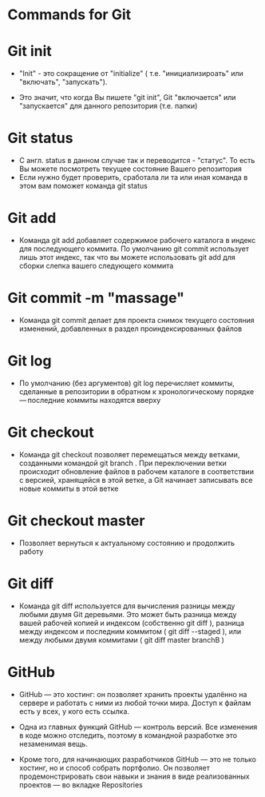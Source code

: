 # Commands for Git

**Git init**
=
* "Init" - это сокращение от "initialize" ( т.е. "инициализироать" или "включать", "запускать").

* Это значит, что когда Вы пишете "git init", Git "включается" или "запускается" для данного репозитория (т.е. папки) 

**Git status**
=
* С англ. status в данном случае так и переводится - "статус". То есть Вы можете посмотреть текущее состояние Вашего репозитория
* Если нужно будет проверить, сработала ли та или иная команда в этом вам поможет команда git status

**Git add**
=
* Команда git add добавляет содержимое рабочего каталога в индекс для последующего коммита. По умолчанию git commit использует лишь этот индекс, так что вы можете использовать git add для сборки слепка вашего следующего коммита

**Git commit -m "massage"**
=
* Команда git commit делает для проекта снимок текущего состояния изменений, добавленных в раздел проиндексированных файлов

**Git log**
=
* По умолчанию (без аргументов) git log перечисляет коммиты, сделанные в репозитории в обратном к хронологическому порядке — последние коммиты находятся вверху

**Git checkout**
=
* Команда git checkout позволяет перемещаться между ветками, созданными командой git branch . При переключении ветки происходит обновление файлов в рабочем каталоге в соответствии с версией, хранящейся в этой ветке, а Git начинает записывать все новые коммиты в этой ветке

**Git checkout master**
=
* Позволяет вернуться к актуальному состоянию и продолжить работу

**Git diff**
=
* Команда git diff используется для вычисления разницы между любыми двумя Git деревьями. Это может быть разница между вашей рабочей копией и индексом (собственно git diff ), разница между индексом и последним коммитом ( git diff --staged ), или между любыми двумя коммитами ( git diff master branchB )

**GitHub**
=
* GitHub — это хостинг: он позволяет хранить проекты удалённо на сервере и работать с ними из любой точки мира. Доступ к файлам есть у всех, у кого есть ссылка.

* Одна из главных функций GitHub — контроль версий. Все изменения в коде можно отследить, поэтому в командной разработке это незаменимая вещь.

* Кроме того, для начинающих разработчиков GitHub — это не только хостинг, но и способ собрать портфолио. Он позволяет продемонстрировать свои навыки и знания в виде реализованных проектов — во вкладке Repositories